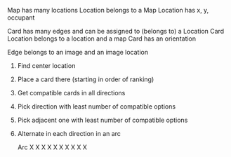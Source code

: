 

Map has many locations
Location belongs to a Map
Location has x, y, occupant




Card has many edges
  and can be assigned to (belongs to) a Location
Card Location belongs to a location and a map
Card has an orientation


Edge belongs to an image and an image location

1. Find center location
1. Place a card there (starting in order of ranking)
1. Get compatible cards in all directions
1. Pick direction with least number of compatible options
1. Pick adjacent one with least number of compatible options
1. Alternate in each direction in an arc

   Arc
   X  X  X
   X     X
X  X  X  X
   X